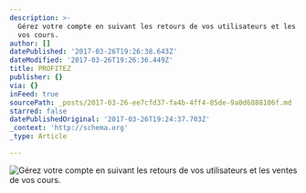 ```yaml
---
description: >-
  Gérez votre compte en suivant les retours de vos utilisateurs et les ventes de
  vos cours.
author: []
datePublished: '2017-03-26T19:26:38.643Z'
dateModified: '2017-03-26T19:26:36.449Z'
title: PROFITEZ
publisher: {}
via: {}
inFeed: true
sourcePath: _posts/2017-03-26-ee7cfd37-fa4b-4ff4-85de-9a0d6888106f.md
starred: false
datePublishedOriginal: '2017-03-26T19:24:37.703Z'
_context: 'http://schema.org'
_type: Article

---
```

![Gérez votre compte en suivant les retours de vos utilisateurs et les ventes de vos cours.](https://imgflo.herokuapp.com/graph/2b2431f8e7ba7b0/9b530e8f831c4ed7c3d97ce4540f24b2/croprotate.png?cropheight=2196&cropwidth=4266&degrees=0&input=https%3A%2F%2Fthe-grid-user-content.s3-us-west-2.amazonaws.com%2Fad814215-2660-4d7a-ae24-6f5a87992604.png&x=0&y=0)